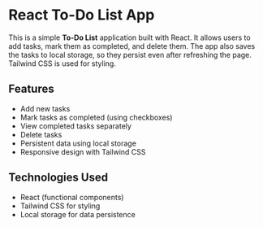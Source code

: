 # React To-Do List App

This is a simple **To-Do List** application built with React. It allows users to add tasks, mark them as completed, and delete them. The app also saves the tasks to local storage, so they persist even after refreshing the page. Tailwind CSS is used for styling.

## Features

- Add new tasks
- Mark tasks as completed (using checkboxes)
- View completed tasks separately
- Delete tasks
- Persistent data using local storage
- Responsive design with Tailwind CSS

## Technologies Used

- React (functional components)
- Tailwind CSS for styling
- Local storage for data persistence

